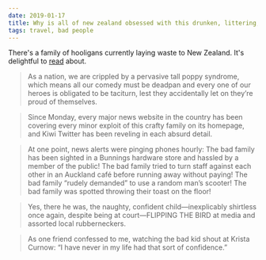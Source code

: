 ```yaml
---
date: 2019-01-17
title: Why is all of new zealand obsessed with this drunken, littering, rowdy tourist family?
tags: travel, bad people
---
```


There's a family of hooligans currently laying waste to New Zealand. It's delightful to [read](https://slate.com/human-interest/2019/01/new-zealand-tourists-john-johnson-tina-cash-arrest.html) about.

> As a nation, we are crippled by a pervasive tall poppy syndrome, which means all our comedy must be deadpan and every one of our heroes is obligated to be taciturn, lest they accidentally let on they’re proud of themselves.

> Since Monday, every major news website in the country has been covering every minor exploit of this crafty family on its homepage, and Kiwi Twitter has been reveling in each absurd detail.

> At one point, news alerts were pinging phones hourly: The bad family has been sighted in a Bunnings hardware store and hassled by a member of the public! The bad family tried to turn staff against each other in an Auckland café before running away without paying! The bad family “rudely demanded” to use a random man’s scooter! The bad family was spotted throwing their toast on the floor!

> Yes, there he was, the naughty, confident child—inexplicably shirtless once again, despite being at court—FLIPPING THE BIRD at media and assorted local rubberneckers.

> As one friend confessed to me, watching the bad kid shout at Krista Curnow: “I have never in my life had that sort of confidence.”